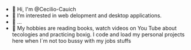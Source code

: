 - 👋 Hi, I'm @Cecilio-Cauich
- 👀 I’m interested in web delopment and desktop applications.
- 🌱 ...
- 🚀 My hobbies are reading books, watch videos on You Tube about tecologies and practicing boxig.
I code and load my personal projects here when I´m not too bussy with my jobs stuffs
<!---
Cecilio-Cauich/Cecilio-Cauich is a ✨ special ✨ repository because its `README.md` (this file) appears on your GitHub profile.
You can click the Preview link to take a look at your changes.
--->

